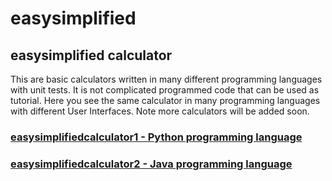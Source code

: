 # easysimplified
## easysimplified calculator
This are basic calculators written in many different programming languages with unit tests. It is not complicated programmed code that can be used as tutorial. Here you see the same calculator in many programming languages with different User Interfaces. Note more calculators will be added soon.
### [easysimplifiedcalculator1 - Python programming language](https://github.com/MakiWolf/easysimplifiedcalculator1)
### [easysimplifiedcalculator2 - Java programming language](https://gitlab.com/makiwolf/easysimplifiedcalculator2)
